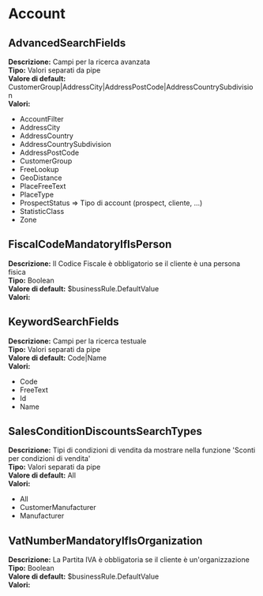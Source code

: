 # Account
AdvancedSearchFields 
----
**Descrizione:** Campi per la ricerca avanzata <br>
**Tipo:** Valori separati da pipe <br>
**Valore di default:** CustomerGroup&#124;AddressCity&#124;AddressPostCode&#124;AddressCountrySubdivision <br>
**Valori:**
* AccountFilter
* AddressCity
* AddressCountry
* AddressCountrySubdivision
* AddressPostCode
* CustomerGroup
* FreeLookup
* GeoDistance
* PlaceFreeText
* PlaceType
* ProspectStatus => Tipo di account (prospect, cliente, ...)
* StatisticClass
* Zone

FiscalCodeMandatoryIfIsPerson 
----
**Descrizione:** Il Codice Fiscale è obbligatorio se il cliente è una persona fisica <br>
**Tipo:** Boolean <br>
**Valore di default:** $businessRule.DefaultValue <br>
**Valori:**

KeywordSearchFields 
----
**Descrizione:** Campi per la ricerca testuale <br>
**Tipo:** Valori separati da pipe <br>
**Valore di default:** Code&#124;Name <br>
**Valori:**
* Code
* FreeText
* Id
* Name

SalesConditionDiscountsSearchTypes 
----
**Descrizione:** Tipi di condizioni di vendita da mostrare nella funzione 'Sconti per condizioni di vendita' <br>
**Tipo:** Valori separati da pipe <br>
**Valore di default:** All <br>
**Valori:**
* All
* CustomerManufacturer
* Manufacturer

VatNumberMandatoryIfIsOrganization 
----
**Descrizione:** La Partita IVA è obbligatoria se il cliente è un'organizzazione <br>
**Tipo:** Boolean <br>
**Valore di default:** $businessRule.DefaultValue <br>
**Valori:**

